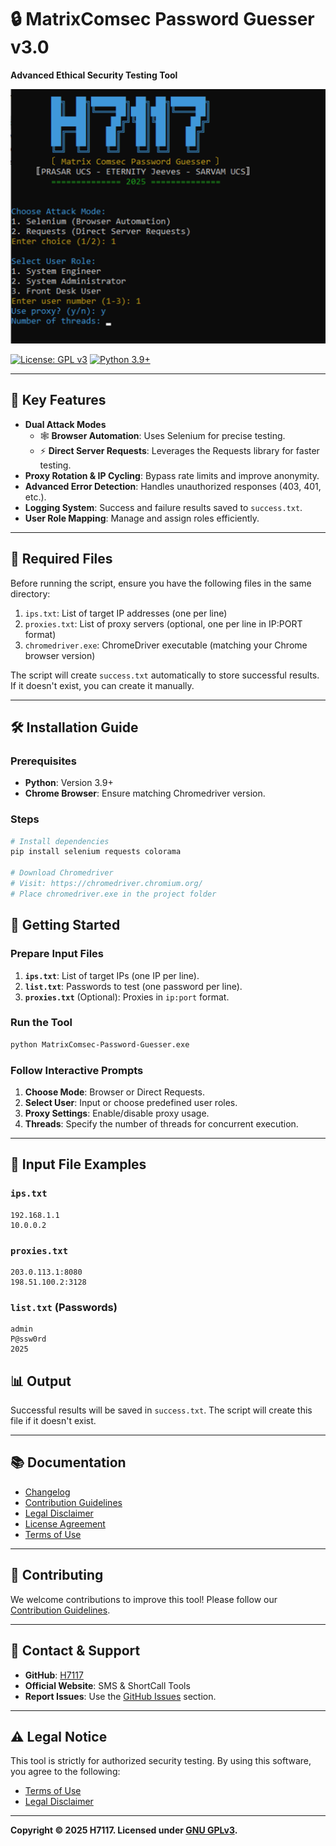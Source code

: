# 🔒 MatrixComsec Password Guesser v3.0
**Advanced Ethical Security Testing Tool**

![Script Screenshot](https://raw.githubusercontent.com/MH7117/MatrixComsec-Password-Guesser/refs/heads/main/MatrixComsec-Password-Guesser-Screen-Shot.png)

[![License: GPL v3](https://img.shields.io/badge/License-GPLv3-blue.svg)](https://www.gnu.org/licenses/gpl-3.0)
[![Python 3.9+](https://img.shields.io/badge/Python-3.9%2B-green.svg)](https://www.python.org/)

---

## 🌟 Key Features
- **Dual Attack Modes**
  - 🕸️ **Browser Automation**: Uses Selenium for precise testing.
  - ⚡ **Direct Server Requests**: Leverages the Requests library for faster testing.
- **Proxy Rotation & IP Cycling**: Bypass rate limits and improve anonymity.
- **Advanced Error Detection**: Handles unauthorized responses (403, 401, etc.).
- **Logging System**: Success and failure results saved to `success.txt`.
- **User Role Mapping**: Manage and assign roles efficiently.

---

## 📁 Required Files
Before running the script, ensure you have the following files in the same directory:

1. `ips.txt`: List of target IP addresses (one per line)
2. `proxies.txt`: List of proxy servers (optional, one per line in IP:PORT format)
3. `chromedriver.exe`: ChromeDriver executable (matching your Chrome browser version)

The script will create `success.txt` automatically to store successful results. If it doesn't exist, you can create it manually.

---

## 🛠️ Installation Guide

### Prerequisites
- **Python**: Version 3.9+
- **Chrome Browser**: Ensure matching Chromedriver version.

### Steps
```bash
# Install dependencies
pip install selenium requests colorama

# Download Chromedriver
# Visit: https://chromedriver.chromium.org/
# Place chromedriver.exe in the project folder
```

## 🚀 Getting Started

### Prepare Input Files
1. **`ips.txt`**: List of target IPs (one IP per line).
2. **`list.txt`**: Passwords to test (one password per line).
3. **`proxies.txt`** (Optional): Proxies in `ip:port` format.

### Run the Tool
```bash
python MatrixComsec-Password-Guesser.exe
```

### Follow Interactive Prompts
1. **Choose Mode**: Browser or Direct Requests.
2. **Select User**: Input or choose predefined user roles.
3. **Proxy Settings**: Enable/disable proxy usage.
4. **Threads**: Specify the number of threads for concurrent execution.

---

## 📂 Input File Examples

### `ips.txt`
```plaintext
192.168.1.1
10.0.0.2
```

### `proxies.txt`
```plaintext
203.0.113.1:8080
198.51.100.2:3128
```

### `list.txt` (Passwords)
```plaintext
admin
P@ssw0rd
2025
```

## 📊 Output
Successful results will be saved in `success.txt`. The script will create this file if it doesn't exist.

---

## 📚 Documentation

- [Changelog](https://github.com/MH7117/MatrixComsec-Password-Guesser/blob/main/CHANGELOG.md)
- [Contribution Guidelines](https://github.com/MH7117/MatrixComsec-Password-Guesser/blob/main/Contribution%20Guidelines.txt)
- [Legal Disclaimer](https://github.com/MH7117/MatrixComsec-Password-Guesser/blob/main/Legal%20Disclaimer.txt)
- [License Agreement](https://github.com/MH7117/MatrixComsec-Password-Guesser/blob/main/License%20Agreement.txt)
- [Terms of Use](https://github.com/MH7117/MatrixComsec-Password-Guesser/blob/main/Terms%20of%20Use.txt)

---

## 🤝 Contributing
We welcome contributions to improve this tool! Please follow our [Contribution Guidelines](https://github.com/MH7117/MatrixComsec-Password-Guesser/blob/main/Contribution%20Guidelines.txt).

---

## 📧 Contact & Support
- **GitHub**: [H7117](https://github.com/MH7117)
- **Official Website**: SMS & ShortCall Tools
- **Report Issues**: Use the [GitHub Issues](https://github.com/MH7117/MatrixComsec-Password-Guesser/issues) section.

---

## ⚠️ Legal Notice
This tool is strictly for authorized security testing. By using this software, you agree to the following:
- [Terms of Use](https://github.com/MH7117/MatrixComsec-Password-Guesser/blob/main/Terms%20of%20Use.txt)
- [Legal Disclaimer](https://github.com/MH7117/MatrixComsec-Password-Guesser/blob/main/Legal%20Disclaimer.txt)

---

**Copyright © 2025 H7117. Licensed under [GNU GPLv3](https://www.gnu.org/licenses/gpl-3.0).**
```
